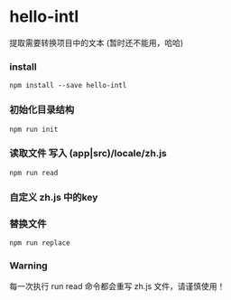 # hello-intl
提取需要转换项目中的文本
(暂时还不能用，哈哈)

### install
```
npm install --save hello-intl
```
### 初始化目录结构
```
npm run init
```
### 读取文件 写入 (app|src)/locale/zh.js
```
npm run read
```

### 自定义 zh.js 中的key

### 替换文件
```
npm run replace
```

### Warning
每一次执行 run read 命令都会重写 zh.js 文件，请谨慎使用！
